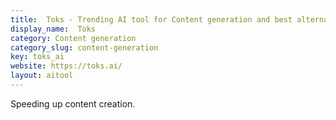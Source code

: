 ```yaml
---
title:  Toks - Trending AI tool for Content generation and best alternatives
display_name:  Toks
category: Content generation
category_slug: content-generation
key: toks_ai
website: https://toks.ai/
layout: aitool
---
```


Speeding up content creation.
